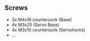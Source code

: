 ## Screws ##
- 3x M4x16 countersunk (Base)
- 4x M3x25 (Servo Base)
- 4x M3x10 countersunk (Servohorns)
- ...
